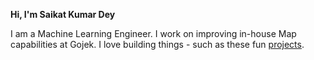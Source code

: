 **Hi, I'm Saikat Kumar Dey**

I am a Machine Learning Engineer. 
I work on improving in-house Map capabilities at Gojek.
I love building things - such as these fun [projects](projects.html).